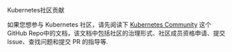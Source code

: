 Kubernetes社区贡献

如果您想参与 Kubernetes 社区，请先阅读下 [Kubernetes Community](https://github.com/kubernetes/community) 这个 GitHub Repo中的文档，该文档中包括社区的治理形式、社区成员资格申请、提交 Issue、查找问题和提交 PR 的指导等. 
